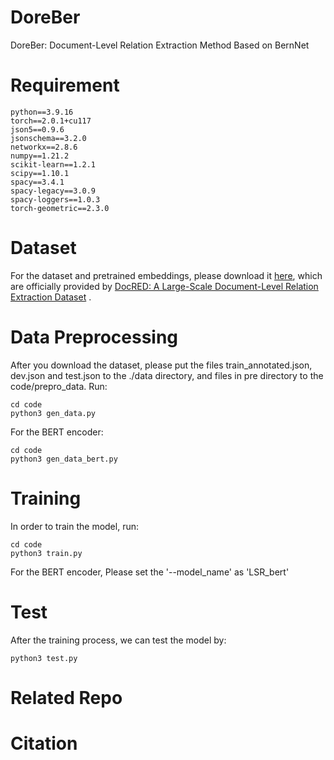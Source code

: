 # DoreBer
DoreBer: Document-Level Relation Extraction Method Based on BernNet


# Requirement
```
python==3.9.16
torch==2.0.1+cu117
json5==0.9.6
jsonschema==3.2.0
networkx==2.8.6
numpy==1.21.2
scikit-learn==1.2.1
scipy==1.10.1
spacy==3.4.1
spacy-legacy==3.0.9
spacy-loggers==1.0.3
torch-geometric==2.3.0
```


# Dataset
For the dataset and pretrained embeddings, please download it [here](https://github.com/thunlp/DocRED/tree/master/data), which are officially provided by [DocRED: A Large-Scale Document-Level Relation Extraction Dataset](https://arxiv.org/abs/1906.06127) .

# Data Preprocessing
After you download the dataset, please put the files train_annotated.json, dev.json and test.json to the ./data directory, and files in pre directory to the code/prepro_data. Run:
```
cd code
python3 gen_data.py 
```
For the BERT encoder:
```
cd code
python3 gen_data_bert.py
```

# Training
In order to train the model, run:
```
cd code
python3 train.py
```
For the BERT encoder, Please set the '--model_name' as 'LSR_bert'


# Test
After the training process, we can test the model by:
```
python3 test.py
```

# Related Repo

# Citation

